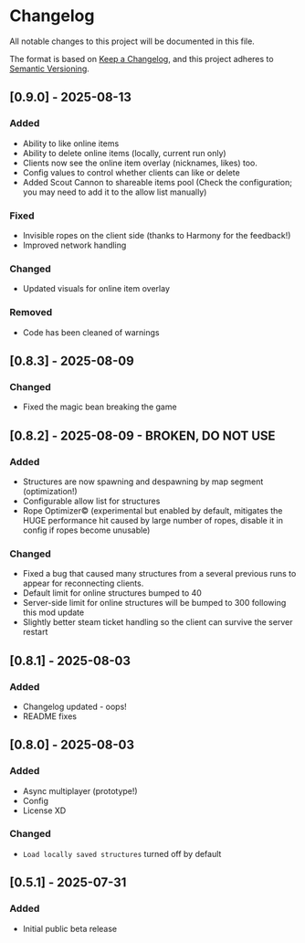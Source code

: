 # Changelog

All notable changes to this project will be documented in this file.

The format is based on [Keep a Changelog](https://keepachangelog.com/en/1.1.0/),
and this project adheres to [Semantic Versioning](https://semver.org/spec/v2.0.0.html).

## [0.9.0] - 2025-08-13

### Added

- Ability to like online items
- Ability to delete online items (locally, current run only)
- Clients now see the online item overlay (nicknames, likes) too.
- Config values to control whether clients can like or delete
- Added Scout Cannon to shareable items pool (Check the configuration; you may need to add it to the allow list manually)

### Fixed
- Invisible ropes on the client side (thanks to Harmony for the feedback!)
- Improved network handling

### Changed
- Updated visuals for online item overlay

### Removed
- Сode has been cleaned of warnings

## [0.8.3] - 2025-08-09

### Changed
- Fixed the magic bean breaking the game

## [0.8.2] - 2025-08-09 - **BROKEN, DO NOT USE**

### Added

- Structures are now spawning and despawning by map segment (optimization!)
- Configurable allow list for structures
- Rope Optimizer©️ (experimental but enabled by default, mitigates the HUGE performance hit caused by large number of ropes, disable it in config if ropes become unusable)

### Changed
- Fixed a bug that caused many structures from a several previous runs to appear for reconnecting clients.
- Default limit for online structures bumped to 40
- Server-side limit for online structures will be bumped to 300 following this mod update
- Slightly better steam ticket handling so the client can survive the server restart

## [0.8.1] - 2025-08-03

### Added

- Changelog updated - oops!
- README fixes

## [0.8.0] - 2025-08-03

### Added

- Async multiplayer (prototype!)
- Config
- License XD

### Changed
- `Load locally saved structures` turned off by default

## [0.5.1] - 2025-07-31

### Added

- Initial public beta release
